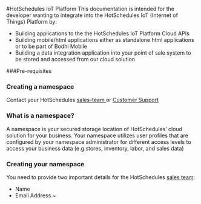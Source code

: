 #HotSchedules IoT Platform
This documentation is intended for the developer wanting to integrate into the HotSchedules IoT (Internet of Things) Platform by:

* Building applications to the the HotSchedules IoT Platform Cloud APIs
* Building mobile/html applications either as standalone html applications or to be part of Bodhi Mobile
* Building a data integration application into your point of sale system to be stored and accessed from our cloud solution

###Pre-requisites

### Creating a namespace
Contact your HotSchedules [sales-team ](mailto:contactcenter@hotschedules.com) or [Customer Support ](https://www.hotschedules.com/customer-care/)


### What is a namespace?
A namespace is your secured storage location of HotSchedules’ cloud solution for your business.
Your namespace utilizes user profiles that are configured by your namespace administrator for different access levels to access your business data (e.g.stores, inventory, labor, and sales data)

### Creating your namespace
You need to provide two important details for the HotSchedules [sales team](mailto:contactcenter@hotschedules.com):

* Name
* Email Address
~                
